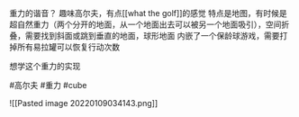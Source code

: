 重力的谐音？
趣味高尔夫，有点[[what the golf]]的感觉
特点是地图，有时候是超自然重力（两个分开的地面，从一个地面出去可以被另一个地面吸引），空间折叠，需要找到斜面或跳到垂直的地面，球形地面
内嵌了一个保龄球游戏，需要打掉所有易拉罐可以恢复行动次数

想学这个重力的实现

#高尔夫 #重力 #cube

![[Pasted image 20220109034143.png]]